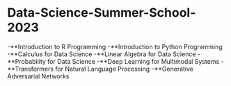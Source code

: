 # Data-Science-Summer-School-2023
-**Introduction to R Programming
-**Introduction to Python Programming
-**Calculus for Data Science
-**Linear Algebra for Data Science
-**Probability for Data Science
-**Deep Learning for Multimodal Systems
-**Transformers for Natural Language Processing
-**Generative Adversarial Networks
